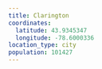 ```yaml
---
title: Clarington
coordinates:
  latitude: 43.9345347
  longitude: -78.6000336
location_type: city
population: 101427
---
```


